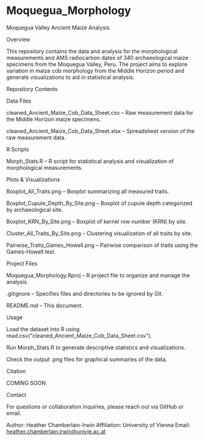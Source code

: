 # Moquegua_Morphology
Moquegua Valley Ancient Maize Analysis

Overview

This repository contains the data and analysis for the morphological measurements and AMS radiocarbon dates of 340 archaeological maize specimens from the Moquegua Valley, Peru. The project aims to explore variation in maize cob morphology from the Middle Horizon period and generate visualizations to aid in statistical analysis.

Repository Contents

Data Files

cleaned_Ancient_Maize_Cob_Data_Sheet.csv – Raw measurement data for the Middle Horizon maize specimens.

cleaned_Ancient_Maize_Cob_Data_Sheet.xlsx – Spreadsheet version of the raw measurement data.

R Scripts

Morph_Stats.R – R script for statistical analysis and visualization of morphological measurements.

Plots & Visualizations

Boxplot_All_Traits.png – Boxplot summarizing all measured traits.

Boxplot_Cupule_Depth_By_Site.png – Boxplot of cupule depth categorized by archaeological site.

Boxplot_KRN_By_Site.png – Boxplot of kernel row number (KRN) by site.

Cluster_All_Traits_By_Site.png – Clustering visualization of all traits by site.

Pairwise_Traits_Games_Howell.png – Pairwise comparison of traits using the Games-Howell test.

Project Files

Moquegua_Morphology.Rproj – R project file to organize and manage the analysis.

.gitignore – Specifies files and directories to be ignored by Git.

README.md – This document.

Usage

Load the dataset into R using read.csv("cleaned_Ancient_Maize_Cob_Data_Sheet.csv").

Run Morph_Stats.R to generate descriptive statistics and visualizations.

Check the output .png files for graphical summaries of the data.

Citation

COMING SOON

Contact

For questions or collaboration inquiries, please reach out via GitHub or email.

Author: Heather Chamberlain-Irwin Affiliation: University of Vienna Email: heather.chamberlain.irwin@univie.ac.at

